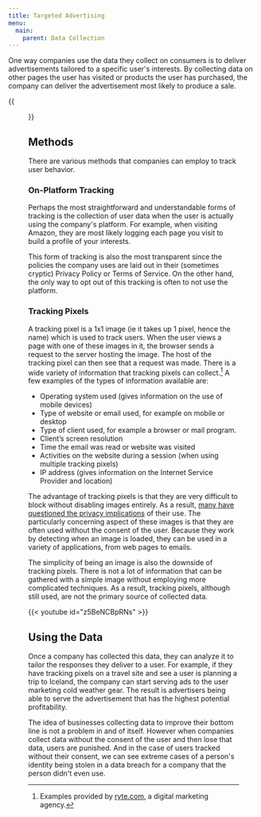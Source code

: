 ```yaml
---
title: Targeted Advertising
menu:
  main:
    parent: Data Collection
---
```


One way companies use the data they collect on consumers is to deliver
advertisements tailored to a specific user's interests. By collecting data on
other pages the user has visited or products the user has purchased, the company
can deliver the advertisement most likely to produce a sale.

{{<figure src="social-media.jpg" >}}

## Methods

There are various methods that companies can employ to track user behavior.

### On-Platform Tracking

Perhaps the most straightforward and understandable forms of tracking is the
collection of user data when the user is actually using the company's platform.
For example, when visiting Amazon, they are most likely logging each page you
visit to build a profile of your interests.

This form of tracking is also the most transparent since the policies the
company uses are laid out in their (sometimes cryptic) Privacy Policy or Terms
of Service. On the other hand, the only way to opt out of this tracking is often
to not use the platform.  

### Tracking Pixels

A tracking pixel is a 1x1 image (ie it takes up 1 pixel, hence the name) which
is used to track users. When the user views a page with one of these images in
it, the browser sends a request to the server hosting the image. The host of the
tracking pixel can then see that a request was made. There is a wide variety of
information that tracking pixels can collect.[^tracking-pixel-data] A few
examples of the types of information available are:

* Operating system used (gives information on the use of mobile devices)
* Type of website or email used, for example on mobile or desktop
* Type of client used, for example a browser or mail program.
* Client’s screen resolution
* Time the email was read or website was visited
* Activities on the website during a session (when using multiple tracking pixels)
* IP address (gives information on the Internet Service Provider and location)

The advantage of tracking pixels is that they are very difficult to block
without disabling images entirely. As a result,
[many have questioned the privacy implications][tracking-pixel-privacy] of their
use. The particularly concerning aspect of these images is that they are often
used without the consent of the user. Because they work by detecting when an
image is loaded, they can be used in a variety of applications, from web pages
to emails.

The simplicity of being an image is also the downside of tracking pixels. There
is not a lot of information that can be gathered with a simple image without
employing more complicated techniques. As a result, tracking pixels, although
still used, are not the primary source of collected data.

{{< youtube id="z5BeNCBpRNs" >}}

## Using the Data

Once a company has collected this data, they can analyze it to tailor the
responses they deliver to a user. For example, if they have tracking pixels on
a travel site and see a user is planning a trip to Iceland, the company can
start serving ads to the user marketing cold weather gear. The result is
advertisers being able to serve the advertisement that has the highest potential
profitability.

The idea of businesses collecting data to improve their bottom line is not a
problem in and of itself. However when companies collect data without the
consent of the user and then lose that data, users are punished. And in the case
of users tracked without their consent, we can see extreme cases of a person's
identity being stolen in a data breach for a company that the person didn't
even use.


[tracking-pixel-privacy]: https://www.wired.com/story/how-email-open-tracking-quietly-took-over-the-web/

[^tracking-pixel-data]:
    Examples provided by [ryte.com](https://en.ryte.com/wiki/Tracking_Pixel), a
    digital marketing agency.
